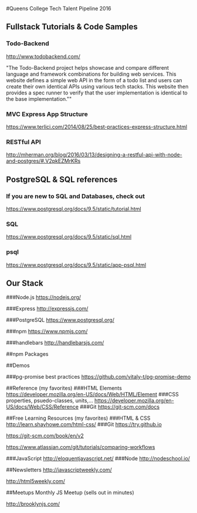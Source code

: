 #Queens College Tech Talent Pipeline 2016


## Fullstack Tutorials & Code Samples

### Todo-Backend
http://www.todobackend.com/

"The Todo-Backend project helps showcase and compare different language and framework combinations for building web services. This website defines a simple web API in the form of a todo list and users can create their own identical APIs using various tech stacks. This website then provides a spec runner to verify that the user implementation is identical to the base implementation."" 

### MVC Express App Structure
https://www.terlici.com/2014/08/25/best-practices-express-structure.html

### RESTful API 
http://mherman.org/blog/2016/03/13/designing-a-restful-api-with-node-and-postgres/#.V2pkEZMrKRs



## PostgreSQL & SQL references

### If you are new to SQL and Databases, check out 
https://www.postgresql.org/docs/9.5/static/tutorial.html


### SQL
https://www.postgresql.org/docs/9.5/static/sql.html

### psql
https://www.postgresql.org/docs/9.5/static/app-psql.html



## Our Stack

###Node.js
https://nodejs.org/

###Express
http://expressjs.com/

###PostgreSQL
https://www.postgresql.org/

###npm
https://www.npmjs.com/

###handlebars
http://handlebarsjs.com/

##npm Packages

##Demos

###pg-promise best practices
https://github.com/vitaly-t/pg-promise-demo




##Reference (my favorites)
###HTML Elements
https://developer.mozilla.org/en-US/docs/Web/HTML/Element
###CSS properties, psuedo-classes, units,...
https://developer.mozilla.org/en-US/docs/Web/CSS/Reference
###Git
https://git-scm.com/docs

##Free Learning Resources (my favorites)
###HTML & CSS
http://learn.shayhowe.com/html-css/
###Git
https://try.github.io

https://git-scm.com/book/en/v2

https://www.atlassian.com/git/tutorials/comparing-workflows

###JavaScript
http://eloquentjavascript.net/
###Node
http://nodeschool.io/

##Newsletters
http://javascriptweekly.com/

http://html5weekly.com/

##Meetups
Monthly JS Meetup (sells out in minutes)

http://brooklynjs.com/


